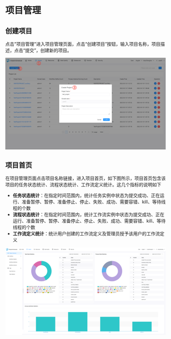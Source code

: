 # 项目管理

## 创建项目

点击"项目管理"进入项目管理页面，点击“创建项目”按钮，输入项目名称，项目描述，点击“提交”，创建新的项目。

![project](../../../../img/new_ui/dev/project/project-create.png)

## 项目首页

在项目管理页面点击项目名称链接，进入项目首页，如下图所示，项目首页包含该项目的任务状态统计、流程状态统计、工作流定义统计。这几个指标的说明如下

- **任务状态统计**：在指定时间范围内，统计任务实例中状态为提交成功、正在运行、准备暂停、暂停、准备停止、停止、失败、成功、需要容错、kill、等待线程的个数
- **流程状态统计**：在指定时间范围内，统计工作流实例中状态为提交成功、正在运行、准备暂停、暂停、准备停止、停止、失败、成功、需要容错、kill、等待线程的个数
- **工作流定义统计**：统计用户创建的工作流定义及管理员授予该用户的工作流定义

![project-overview](../../../../img/new_ui/dev/project/project-overview.png)
